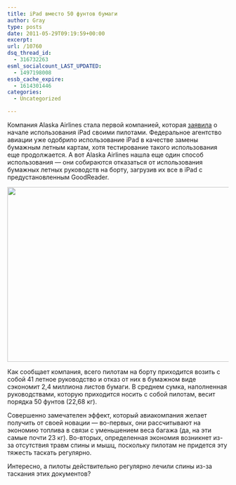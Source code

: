 ```yaml
---
title: iPad вместо 50 фунтов бумаги
author: Gray
type: posts
date: 2011-05-29T09:19:59+00:00
excerpt:
url: /10760
dsq_thread_id:
  - 316732263
esml_socialcount_LAST_UPDATED:
  - 1497198008
essb_cache_expire:
  - 1614301446
categories:
  - Uncategorized

---
```








Компания Alaska Airlines стала первой компанией, которая [заявила][1] о начале использования iPad своими пилотами. Федеральное агентство авиации уже одобрило использование iPad в качестве замены бумажным летным картам, хотя тестирование такого использования еще продолжается. А вот Alaska Airlines нашла еще один способ использования — они собираются отказаться от использования бумажных летных руководств на борту, загрузив их все в iPad с предустановленным GoodReader.

<img src="https://i0.wp.com/searchenginesblog.s3.amazonaws.com/alaska-air-05-27-2011.jpg?resize=600%2C398" alt="" width="600" height="398" data-recalc-dims="1" /> 

Как сообщает компания, всего пилотам на борту приходится возить с собой 41 летное руководство и отказ от них в бумажном виде сэкономит 2,4 миллиона листов бумаги. В среднем сумка, наполненная руководствами, которую приходится носить с собой пилотам, весит порядка 50 фунтов (22,68 кг).

Совершенно замечателен эффект, который авиакомпания желает получить от своей новации — во-первых, они рассчитывают на экономию топлива в связи с уменьшением веса багажа (да, на эти самые почти 23 кг). Во-вторых, определенная экономия возникнет из-за отсутствия травм спины и мышц, поскольку пилотам не придется эту тяжесть таскать регулярно.

Интересно, а пилоты действительно регулярно лечили спины из-за таскания этих документов?

 [1]: http://www.engadget.com/2011/05/28/alaska-airlines-ditches-paper-flight-manuals-for-ipads/